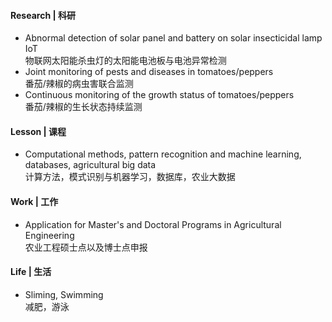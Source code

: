 #### Research | 科研
- Abnormal detection of solar panel and battery on solar insecticidal lamp IoT\
物联网太阳能杀虫灯的太阳能电池板与电池异常检测
- Joint monitoring of pests and diseases in tomatoes/peppers\
番茄/辣椒的病虫害联合监测
- Continuous monitoring of the growth status of tomatoes/peppers\
番茄/辣椒的生长状态持续监测

#### Lesson | 课程
- Computational methods, pattern recognition and machine learning, databases, agricultural big data\
计算方法，模式识别与机器学习，数据库，农业大数据

#### Work | 工作
- Application for Master's and Doctoral Programs in Agricultural Engineering\
农业工程硕士点以及博士点申报

#### Life | 生活
- Sliming, Swimming\
减肥，游泳